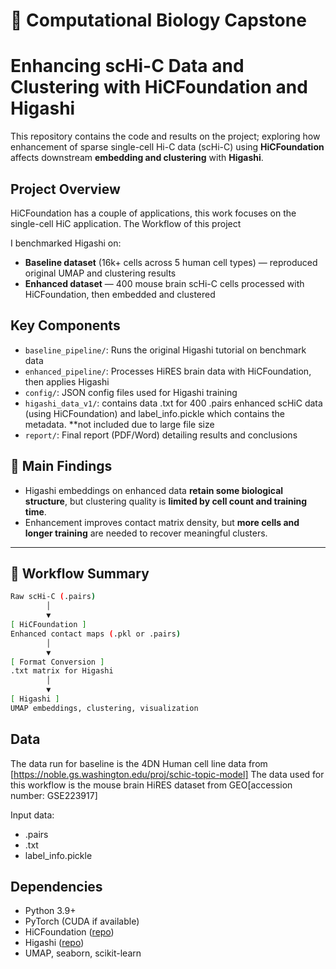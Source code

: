 # 🧬 Computational Biology Capstone

# Enhancing scHi-C Data and Clustering with HiCFoundation and Higashi

This repository contains the code and results on the project; exploring how enhancement of sparse single-cell Hi-C data (scHi-C) using **HiCFoundation** affects downstream **embedding and clustering** with **Higashi**.

## Project Overview
HiCFoundation has a couple of applications, this work focuses on the single-cell HiC application. 
The Workflow of this project 

I benchmarked Higashi on:
-  **Baseline dataset** (16k+ cells across 5 human cell types) — reproduced original UMAP and clustering results
-  **Enhanced dataset** — 400 mouse brain scHi-C cells processed with HiCFoundation, then embedded and clustered

##  Key Components

- `baseline_pipeline/`: Runs the original Higashi tutorial on benchmark data
- `enhanced_pipeline/`: Processes HiRES brain data with HiCFoundation, then applies Higashi
- `config/`: JSON config files used for Higashi training
- `higashi_data_v1/`: contains data .txt for 400 .pairs enhanced scHiC data (using HiCFoundation) and label_info.pickle which contains the metadata. **not included due to large file size
- `report/`: Final report (PDF/Word) detailing results and conclusions

## 🧠 Main Findings

- Higashi embeddings on enhanced data **retain some biological structure**, but clustering quality is **limited by cell count and training time**.
- Enhancement improves contact matrix density, but **more cells and longer training** are needed to recover meaningful clusters.

---

## 🧠 Workflow Summary

```bash
Raw scHi-C (.pairs)
        │
        ▼
[ HiCFoundation ]
Enhanced contact maps (.pkl or .pairs)
        │
        ▼
[ Format Conversion ]
.txt matrix for Higashi
        │
        ▼
[ Higashi ]
UMAP embeddings, clustering, visualization 

```

## Data 

The data run for baseline is the 4DN Human cell line data from [https://noble.gs.washington.edu/proj/schic-topic-model]
The data used for this workflow is the mouse brain HiRES dataset from GEO[accession number: GSE223917]

Input data:

- .pairs
- .txt
- label_info.pickle

##  Dependencies

- Python 3.9+
- PyTorch (CUDA if available)
- HiCFoundation ([repo](https://github.com/Noble-Lab/HiCFoundation))
- Higashi ([repo](https://github.com/ma-compbio/Higashi/tree/main))
- UMAP, seaborn, scikit-learn
